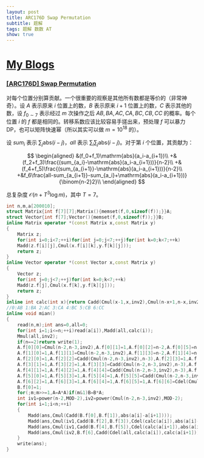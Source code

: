 ```yaml
---
layout: post
title: ARC176D Swap Permutation
subtitle: 题解
tags: 题解 数数 AT
show: true
---
```


# [My Blogs](https://www.cnblogs.com/WrongAnswer90/p/18377491)

### [[ARC176D] Swap Permutation](https://www.luogu.com.cn/problem/AT_arc176_d)

对每个位置分别算贡献。一个很重要的观察是其他所有数都是等价的（非常神奇）。设 $A$ 表示原来 $i$ 位置上的数，$B$ 表示原来 $i+1$ 位置上的数，$C$ 表示其他的数，设 $f_{0\sim 7}$ 表示经过 $m$ 次操作之后 $AB,BA,AC,CA,BC,CB,CC$ 的概率。每个位置 $i$ 的 $f$ 都是相同的。转移系数应该比较容易手搓出来，预处理 $f$ 可以暴力 DP，也可以矩阵快速幂（所以其实可以做 $m=10^{18}$ 的）。

设 $sum_i$ 表示 $\sum_j\mathrm{abs}(i-j)$，$all$ 表示 $\sum_i\sum_j\mathrm{abs}(i-j)$。对于第 $i$ 个位置，其贡献为：

$$
\begin{aligned}
&(f_0+f_1)\mathrm{abs}(a_i-a_{i+1})\\
+&(f_2+f_3)\frac{(sum_{a_i}-\mathrm{abs}(a_i-a_{i+1}))}{n-2}\\
+&(f_4+f_5)\frac{(sum_{a_{i+1}}-\mathrm{abs}(a_i-a_{i+1}))}{n-2}\\
+&f_6\frac{all-sum_{a_{i+1}}-sum_{a_i}+\mathrm{abs}(a_i-a_{i+1}))}{\binom{n-2}2}\\
\end{aligned}
$$

总复杂度 $\mathcal O(n+T^3\log m)$，其中 $T=7$。

```cpp
int n,m,a[200010];
struct Matrix{int f[7][7];Matrix(){memset(f,0,sizeof(f));}}A;
struct Vector{int f[7];Vector(){memset(f,0,sizeof(f));}}B;
inline Matrix operator *(const Matrix x,const Matrix y)
{
	Matrix z;
	for(int i=0;i<7;++i)for(int j=0;j<7;++j)for(int k=0;k<7;++k)
	Madd(z.f[i][j],Cmul(x.f[i][k],y.f[k][j]));
	return z;
}
inline Vector operator *(const Vector x,const Matrix y)
{
	Vector z;
	for(int j=0;j<7;++j)for(int k=0;k<7;++k)
	Madd(z.f[j],Cmul(x.f[k],y.f[k][j]));
	return z;
}
inline int calc(int x){return Cadd(Cmul(x-1,x,inv2),Cmul(n-x+1,n-x,inv2));}
//0:AB 1:BA 2:AC 3:CA 4:BC 5:CB 6:CC
inline void mian()
{
	read(n,m);int ans=0,all=0;
	for(int i=1;i<=n;++i)read(a[i]),Madd(all,calc(i));
	Mmul(all,inv2);
	if(n==2)return write(1);
	A.f[0][0]=Cmul(n-2,n-3,inv2),A.f[0][1]=1,A.f[0][2]=n-2,A.f[0][5]=n-2;
	A.f[1][0]=1,A.f[1][1]=Cmul(n-2,n-3,inv2),A.f[1][3]=n-2,A.f[1][4]=n-2;
	A.f[2][0]=1,A.f[2][2]=Cadd(Cmul(n-2,n-3,inv2),n-3),A.f[2][3]=1,A.f[2][4]=1,A.f[2][6]=n-3;
	A.f[3][1]=1,A.f[3][2]=1,A.f[3][3]=Cadd(Cmul(n-2,n-3,inv2),n-3),A.f[3][5]=1,A.f[3][6]=n-3;
	A.f[4][1]=1,A.f[4][2]=1,A.f[4][4]=Cadd(Cmul(n-2,n-3,inv2),n-3),A.f[4][5]=1,A.f[4][6]=n-3;
	A.f[5][0]=1,A.f[5][3]=1,A.f[5][4]=1,A.f[5][5]=Cadd(Cmul(n-2,n-3,inv2),n-3),A.f[5][6]=n-3;
	A.f[6][2]=1,A.f[6][3]=1,A.f[6][4]=1,A.f[6][5]=1,A.f[6][6]=Cdel(Cmul(n,n-1,inv2),4);
	B.f[0]=1;
	for(;m;m>>=1,A=A*A)if(m&1)B=B*A;
	int iv1=power(n-2,MOD-2),iv2=power(Cmul(n-2,n-3,inv2),MOD-2);
	for(int i=1;i<n;++i)
	{
		Madd(ans,Cmul(Cadd(B.f[0],B.f[1]),abs(a[i]-a[i+1])));
		Madd(ans,Cmul(iv1,Cadd(B.f[2],B.f[3]),Cdel(calc(a[i]),abs(a[i]-a[i+1]))));
		Madd(ans,Cmul(iv1,Cadd(B.f[4],B.f[5]),Cdel(calc(a[i+1]),abs(a[i]-a[i+1]))));
		Madd(ans,Cmul(iv2,B.f[6],Cadd(Cdel(all,calc(a[i]),calc(a[i+1])),abs(a[i]-a[i+1]))));
	}
	write(ans);
}
```